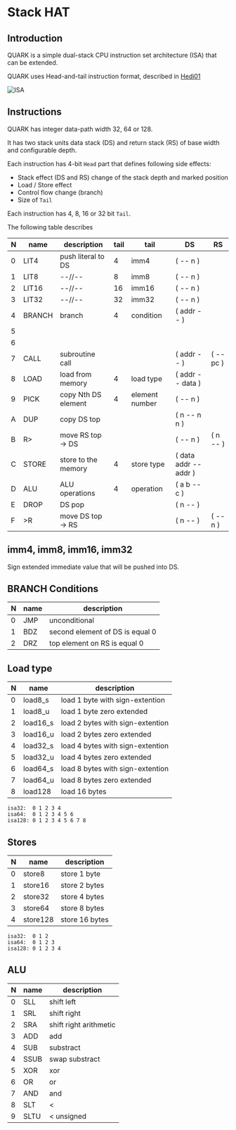 # Stack HAT

## Introduction

QUARK is a simple dual-stack CPU instruction set architecture (ISA) that can be extended.

QUARK uses Head-and-tail instruction format, described in [Hedi01](http://www.cs.berkeley.edu/~krste/papers/hat-cases2001.pdf)

![ISA](https://rawgit.com/drom/quark/master/isa.svg)

## Instructions

QUARK has integer data-path width 32, 64 or 128.

It has two stack units data stack (DS) and return stack (RS) of base width and configurable depth.

Each instruction has 4-bit `Head` part that defines following side effects:
 - Stack effect (DS and RS) change of the stack depth and marked position
 - Load / Store effect
 - Control flow change (branch)
 - Size of `Tail`

Each instruction has 4, 8, 16 or 32 bit `Tail`.

The following table describes  

| N | name   | description         | tail | tail           | DS                    | RS
|---| ------ | ------------------- | ---- | -------------- | --------------------- | --------
| 0 | LIT4   | push literal to DS  | 4    | imm4           | ( -- n )              |
| 1 | LIT8   | --//--              | 8    | imm8           | ( -- n )              |
| 2 | LIT16  | --//--              | 16   | imm16          | ( -- n )              |
| 3 | LIT32  | --//--              | 32   | imm32          | ( -- n )              |
| 4 | BRANCH | branch              | 4    | condition      | ( addr -- )           |
| 5 |        |                     |      |                |                       |
| 6 |        |                     |      |                |                       |
| 7 | CALL   | subroutine call     |      |                | ( addr -- )           | ( -- pc )
| 8 | LOAD   | load from memory    | 4    | load type      | ( addr -- data )      |
| 9 | PICK   | copy Nth DS element | 4    | element number | ( -- n )              |
| A | DUP    | copy DS top         |      |                | ( n -- n n )          |
| B | R>     | move RS top -> DS   |      |                | ( -- n )              | ( n -- )
| C | STORE  | store to the memory | 4    | store type     | ( data addr -- addr ) |
| D | ALU    | ALU operations      | 4    | operation      | ( a b -- c )          |
| E | DROP   | DS pop              |      |                | ( n -- )              |
| F | >R     | move DS top -> RS   |      |                | ( n -- )              | ( -- n )

## imm4, imm8, imm16, imm32

Sign extended immediate value that will be pushed into DS.

## BRANCH Conditions

| N | name | description
|---|------|------------
| 0 | JMP  | unconditional
| 1 | BDZ  | second element of DS is equal 0
| 2 | DRZ  | top element on RS is equal 0

## Load type

| N | name     | description
|---|----------|------------
| 0 | load8_s  | load 1 byte with sign-extention
| 1 | load8_u  | load 1 byte zero extended
| 2 | load16_s | load 2 bytes with sign-extention
| 3 | load16_u | load 2 bytes zero extended
| 4 | load32_s | load 4 bytes with sign-extention
| 5 | load32_u | load 4 bytes zero extended
| 6 | load64_s | load 8 bytes with sign-extention
| 7 | load64_u | load 8 bytes zero extended
| 8 | load128  | load 16 bytes

```
isa32:  0 1 2 3 4
isa64:  0 1 2 3 4 5 6
isa128: 0 1 2 3 4 5 6 7 8
```

## Stores

| N | name     | description
|---|----------|------------
| 0 | store8   | store 1 byte
| 1 | store16  | store 2 bytes
| 2 | store32  | store 4 bytes
| 3 | store64  | store 8 bytes
| 4 | store128 | store 16 bytes

```
isa32:  0 1 2
isa64:  0 1 2 3
isa128: 0 1 2 3 4
```


## ALU

| N | name | description
|---|------|------------
| 0 | SLL  | shift left
| 1 | SRL  | shift right
| 2 | SRA  | shift right arithmetic
| 3 | ADD  | add
| 4 | SUB  | substract
| 4 | SSUB | swap substract   |
| 5 | XOR  | xor
| 6 | OR   | or
| 7 | AND  | and
| 8 | SLT  | <
| 9 | SLTU | < unsigned

